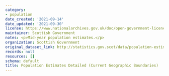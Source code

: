 ```yaml
---
category:
- population
date_created: '2021-09-14'
date_updated: '2021-09-30'
license: https://www.nationalarchives.gov.uk/doc/open-government-licence/version/3/
maintainer: Scottish Government
notes: <p>Mid-year population estimates.</p>
organization: Scottish Government
original_dataset_link: http://statistics.gov.scot/data/population-estimates-detailed-current-geographic-boundaries
records: null
resources: []
schema: default
title: Population Estimates Detailed (Current Geographic Boundaries)
---
```

